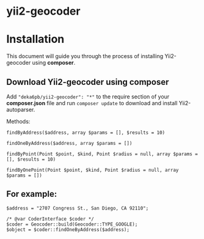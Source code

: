 # yii2-geocoder

Installation
============

This document will guide you through the process of installing Yii2-geocoder using **composer**.

Download Yii2-geocoder using composer
-----------------------------------------

Add `"deka6pb/yii2-geocoder": "*"` to the require section of your **composer.json** file and run
`composer update` to download and install Yii2-autoparser.

Methods:

```
findByAddress($address, array $params = [], $results = 10)

findOneByAddress($address, array $params = [])

findByPoint(Point $point, $kind, Point $radius = null, array $params = [], $results = 10)

findByOnePoint(Point $point, $kind, Point $radius = null, array $params = [])
```

For example:
-----------------------------------------
```
$address = "2707 Congress St., San Diego, CA 92110";

/* @var CoderInterface $coder */
$coder = Geocoder::build(Geocoder::TYPE_GOOGLE);
$object = $coder::findOneByAddress($address);
```
